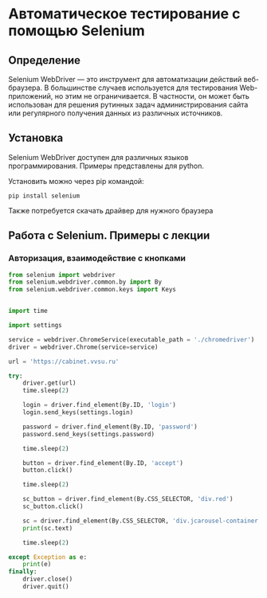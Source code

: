 # Автоматическое тестирование с помощью Selenium

## Определение

Selenium WebDriver — это инструмент для автоматизации действий веб-браузера. В большинстве случаев используется для тестирования Web-приложений, но этим не ограничивается. В частности, он может быть использован для решения рутинных задач администрирования сайта или регулярного получения данных из различных источников.

## Установка

Selenium WebDriver доступен для различных языков программирования. Примеры представлены для python.

Установить можно через pip командой:

```
pip install selenium
```

Также потребуется скачать драйвер для нужного браузера

## Работа с Selenium. Примеры с лекции

### Авторизация, взаимодействие с кнопками

```python
from selenium import webdriver
from selenium.webdriver.common.by import By
from selenium.webdriver.common.keys import Keys


import time

import settings

service = webdriver.ChromeService(executable_path = './chromedriver')
driver = webdriver.Chrome(service=service)

url = 'https://cabinet.vvsu.ru'

try:
    driver.get(url)
    time.sleep(2)

    login = driver.find_element(By.ID, 'login')
    login.send_keys(settings.login)

    password = driver.find_element(By.ID, 'password')
    password.send_keys(settings.password)

    time.sleep(2)

    button = driver.find_element(By.ID, 'accept')
    button.click()

    time.sleep(2)

    sc_button = driver.find_element(By.CSS_SELECTOR, 'div.red')
    sc_button.click()

    sc = driver.find_element(By.CSS_SELECTOR, 'div.jcarousel-container')
    print(sc.text)

    time.sleep(2)

except Exception as e:
    print(e)
finally:
    driver.close()
    driver.quit()
```